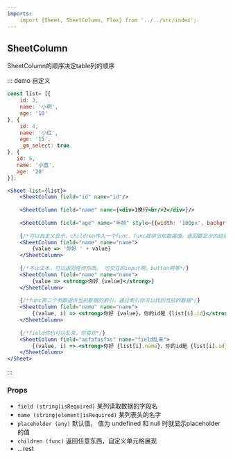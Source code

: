 ```yaml
---
imports:
    import {Sheet, SheetColumn, Flex} from '../../src/index';
---
```

## SheetColumn

SheetColumn的顺序决定table列的顺序

::: demo 自定义
```js
const list= [{
    id: 3,
    name: '小明',
    age: '10'
}, {
    id: 4,
    name: '小红',
    age: '15',
    _gm_select: true
}, {
   id: 5,
   name: '小蓝',
   age: '20'
}];
```
```jsx
<Sheet list={list}>
    <SheetColumn field="id" name="id"/>
    
    <SheetColumn field="name" name={<div>1换行<br/>2</div>}/>
    
    <SheetColumn field="age" name="年龄" style={{width: '100px', backgroundColor: 'red'}}/>
    
    {/*可以自定义显示，children传入一个func，func提供当前数据值，返回要显示的结果*/}
    <SheetColumn field="name" name="name">
        {value => '你好 ' + value}
    </SheetColumn>
    
    {/*不止文本，可以返回任何东西。 可交互的input啊，button啊等*/}
    <SheetColumn field="name" name="name">
        {value => <strong>你好 {value}</strong>}
    </SheetColumn>
    
    {/*func第二个参数提供当前数据的索引，通过索引你可以找到当前的数据*/}
    <SheetColumn field="name" name="name">
        {(value, i) => <strong>你好 {value}，你的id是 {list[i].id}</strong>}
    </SheetColumn>
    
    {/*field你也可以乱来，你喜欢*/}
    <SheetColumn field="asfafasfas" name="field乱来">
        {(value, i) => <strong>你好 {list[i].name}，你的id是 {list[i].id}</strong>}
    </SheetColumn>
</Sheet>
```
:::

### Props

- `field (string|isRequired)` 某列读取数据的字段名
- `name (string|element|isRequired)` 某列表头的名字
- `placeholder (any)` 默认值， 值为 undefined 和 null 时就显示placeholder的值
- `children (func)` 返回任意东西，自定义单元格展现
- ...rest
